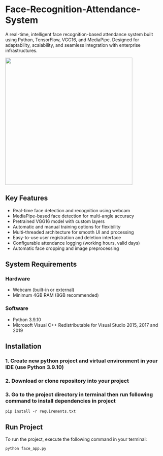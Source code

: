 # Face-Recognition-Attendance-System
A real-time, intelligent face recognition-based attendance system built using Python, TensorFlow, VGG16, and MediaPipe. Designed for adaptability, scalability, and seamless integration with enterprise infrastructures.

<img src="https://github.com/user-attachments/assets/d943d5e5-8e36-478d-9201-ae0558355e33" width="400"/>

## Key Features
- Real-time face detection and recognition using webcam
- MediaPipe-based face detection for multi-angle accuracy
- Pretrained VGG16 model with custom layers
- Automatic and manual training options for flexibility
- Multi-threaded architecture for smooth UI and processing
- Easy-to-use user registration and deletion interface
- Configurable attendance logging (working hours, valid days)
- Automatic face cropping and image preprocessing


## System Requirements
### Hardware
- Webcam (built-in or external)
- Minimum 4GB RAM (8GB recommended)

### Software
- Python 3.9.10
- Microsoft Visual C++ Redistributable for Visual Studio 2015, 2017 and 2019

## Installation
### 1. Create new python project and virtual environment in your IDE (use Python 3.9.10)
### 2. Download or clone repository into your project
### 3. Go to the project directory in terminal then run following command to install dependencies in project
```
pip install -r requirements.txt
 ```
## Run Project
To run the project, execute the following command in your terminal:
```
python face_app.py  
 ```



